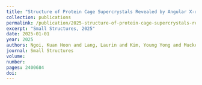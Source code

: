 ```yaml
---
title: "Structure of Protein Cage Supercrystals Revealed by Angular X-ray Cross-Correlation Analysis"
collection: publications
permalink: /publication/2025-structure-of-protein-cage-supercrystals-revealed-b/
excerpt: "Small Structures, 2025"
date: 2025-01-01
year: 2025
authors: Ngoi, Kuan Hoon and Lang, Laurin and Kim, Young Yong and Mucke, Niklas and Hinsley, Gerard N and Kim, Dongwon and R
journal: Small Structures
volume: 
number: 
pages: 2400684
doi: 
---
```

